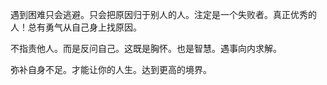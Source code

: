 遇到困难只会逃避。只会把原因归于别人的人。注定是一个失败者。真正优秀的人！总有勇气从自己身上找原因。

不指责他人。而是反问自己。这既是胸怀。也是智慧。遇事向内求解。

弥补自身不足。才能让你的人生。达到更高的境界。
